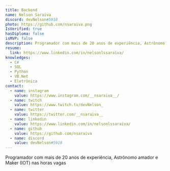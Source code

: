 ```yaml
---
title: Backend
name: Nelson Saraiva
discord: devNelson#5918
photo: https://github.com/nsaraiva.png
IsVerified: true
hasDiploma: false
isMVP: false 
description: Programador com mais de 20 anos de experiência, Astrônomo amador e Maker (IOT) nas horas vagas
resume:
  link: https://www.linkedin.com/in/nelsonlssaraiva/ 
knowledges: 
  - C#
  - SQL
  - Python
  - VB.Net
  - Eletrônica
contact: 
  - name: instagram
    value: https://www.instagram.com/__nsaraiva__/
  - name: twitch
    value: https://www.twitch.tv/devNelson_
  - name: twitter
    value: https://twitter.com/__nsaraiva__
  - name: linkedin
    value: https://www.linkedin.com/in/nelsonlssaraiva/
  - name: github
    value: https://github.com/nsaraiva
  - name: discord
    value: devNelson#5918
---
```

Programador com mais de 20 anos de experiência, Astrônomo amador e Maker (IOT) nas horas vagas
